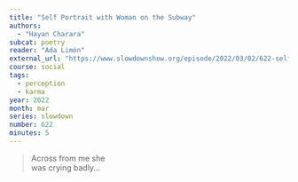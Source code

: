 ```yaml
---
title: "Self Portrait with Woman on the Subway"
authors:
  - "Hayan Charara"
subcat: poetry
reader: "Ada Limón"
external_url: "https://www.slowdownshow.org/episode/2022/03/02/622-selfportrait-with-woman-on-the-subway"
course: social
tags:
  - perception
  - karma
year: 2022
month: mar
series: slowdown
number: 622
minutes: 5
---
```


> Across from me she  
was crying badly...
